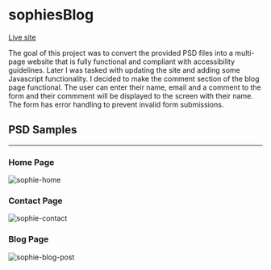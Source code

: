 # sophiesBlog
[Live site](https://as-project1.netlify.app/)

The goal of this project was to convert the provided PSD files into a multi-page website that is fully functional and compliant with accessibility guidelines.
Later I was tasked with updating the site and adding some Javascript functionality. I decided to make the comment section of the blog page functional. The user can enter their name, email and a comment to the form and their commment will be displayed to the screen with their name. The form has error handling to prevent invalid form submissions.

## PSD Samples
---
### Home Page
![sophie-home](https://github.com/anya-uwu/sophiesBlog/assets/98559866/2f1e0c15-9605-432d-a0e3-63758965be44)

### Contact Page
![sophie-contact](https://github.com/anya-uwu/sophiesBlog/assets/98559866/a4e52656-3f6e-4246-9869-ec77766edeba)

### Blog Page
![sophie-blog-post](https://github.com/anya-uwu/sophiesBlog/assets/98559866/a1526aab-d699-4dec-a97f-5046360761f7)
